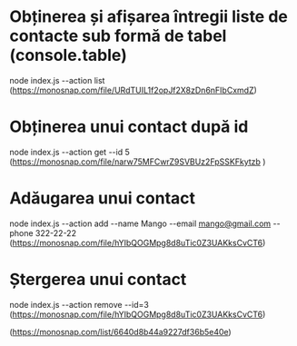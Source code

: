 # Obținerea și afișarea întregii liste de contacte sub formă de tabel (console.table)
node index.js --action list (https://monosnap.com/file/URdTUIL1f2opJf2X8zDn6nFIbCxmdZ)

# Obținerea unui contact după id
node index.js --action get --id 5 (https://monosnap.com/file/narw75MFCwrZ9SVBUz2FpSSKFkytzb
)
# Adăugarea unui contact
node index.js --action add --name Mango --email mango@gmail.com --phone 322-22-22 (https://monosnap.com/file/hYIbQOGMpg8d8uTic0Z3UAKksCvCT6)

# Ștergerea unui contact
node index.js --action remove --id=3
(https://monosnap.com/file/hYIbQOGMpg8d8uTic0Z3UAKksCvCT6)

(https://monosnap.com/list/6640d8b44a9227df36b5e40e)